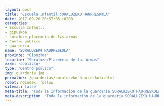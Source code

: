 ```yaml
---
layout: post
title: "Escuela Infantil SORALUZEKO HAURRESKOLA"
date: 2017-09-20 20:57:05 +0200
categories:
- Escuela Infantil
- gipuzkoa
- soraluze-placencia-de-las-armas
- Centro público
- guarderia
name: "SORALUZEKO HAURRESKOLA"
province: "Gipuzkoa"
location: "Soraluze/Placencia de las Armas"
code: "20013758"
type: "Centro público"
img: guarderia.jpg
permalink: /guarderias/soraluzeko-haurreskola.html
robot: noindex, follow
sitemap: false
meta-title: "Toda la información de la guardería SORALUZEKO HAURRESKOLA"
meta-description: "Toda la información de la guardería SORALUZEKO HAURRESKOLA"
---
```

